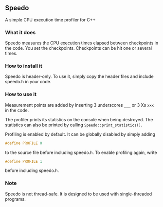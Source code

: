 ## Speedo

A simple CPU execution time profiler for C++

### What it does

Speedo measures the CPU execution times elapsed between checkpoints in the code.
You set the checkpoints. Checkpoints can be hit one or several times.

### How to install it

Speedo is header-only. To use it, simply copy the header files and include speedo.h in your code.

### How to use it

Measurement points are added by inserting 3 underscores `___` or 3 Xs `xxx` in the code.

The profiler prints its statistics on the console when being destroyed.
The statistics can also be printed by calling `Speedo::print_statistics()`.

Profiling is enabled by default. It can be globally disabled by simply adding
```c
#define PROFILE 0
```
to the source file before including speedo.h.
To enable profiling again, write
```c
#define PROFILE 1
```
before including speedo.h.

### Note

Speedo is not thread-safe. It is designed to be used with single-threaded programs.
